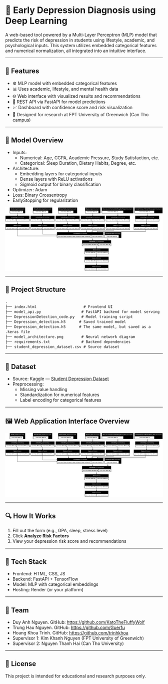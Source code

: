 # 🧠 Early Depression Diagnosis using Deep Learning

A web-based tool powered by a Multi-Layer Perceptron (MLP) model that predicts the risk of depression in students using lifestyle, academic, and psychological inputs. This system utilizes embedded categorical features and numerical normalization, all integrated into an intuitive interface.

---

## 🚀 Features

- ⚙️ MLP model with embedded categorical features
- 📊 Uses academic, lifestyle, and mental health data
- 🌐 Web interface with visualized results and recommendations
- 🔌 REST API via FastAPI for model predictions
- 📈 Dashboard with confidence score and risk visualization
- 🏫 Designed for research at FPT University of Greenwich (Can Tho campus)

---

## 🧠 Model Overview

- Inputs: 
  - Numerical: Age, CGPA, Academic Pressure, Study Satisfaction, etc.
  - Categorical: Sleep Duration, Dietary Habits, Degree, etc.
- Architecture:
  - Embedding layers for categorical inputs
  - Dense layers with ReLU activations
  - Sigmoid output for binary classification  
- Optimizer: Adam  
- Loss: Binary Crossentropy  
- EarlyStopping for regularization

![Model Architecture](model_architecture.png)

---

## 📁 Project Structure

    .
    ├── index.html                     # Frontend UI
    ├── model_api.py                  # FastAPI backend for model serving
    ├── DepressionDetection_code.py   # Model training script
    ├── Depression_detection.h5      # Saved trained model
    ├── Depression_detection.h5      # The same model, but saved as a .keras file
    ├── model_architecture.png        # Neural network diagram
    ├── requirements.txt              # Backend dependencies
    ├── student_depression_dataset.csv # Source dataset




---

## 🧪 Dataset

- Source: Kaggle — [Student Depression Dataset](https://www.kaggle.com/datasets/adilshamim8/student-depression-dataset)
- Preprocessing:
  - Missing value handling
  - Standardization for numerical features
  - Label encoding for categorical features

---

## 🖼 Web Application Interface Overview

![Screenshot](model_architecture.png)

---

## 🔍 How It Works

1. Fill out the form (e.g., GPA, sleep, stress level)
2. Click **Analyze Risk Factors**
3. View your depression risk score and recommendations

---

## 🧰 Tech Stack

- Frontend: HTML, CSS, JS
- Backend: FastAPI + TensorFlow
- Model: MLP with categorical embeddings
- Hosting: Render (or your platform)

---

## 👥 Team

- Duy Anh Nguyen. GitHub: https://github.com/KatoTheFluffyWolf  
- Trung Hau Nguyen. GitHub: https://github.com/Guerfu  
- Hoang Khoa Trinh. GitHub: https://github.com/trinhkhoa  
- Supervisor 1: Kim Khanh Nguyen (FPT University of Greenwich)  
- Supervisor 2: Nguyen Thanh Hai (Can Tho University)   

---

## 📄 License

This project is intended for educational and research purposes only.
